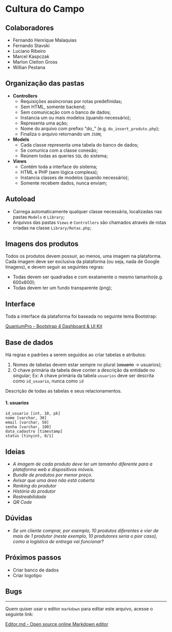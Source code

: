 # Cultura do Campo

## Colaboradores

- Fernando Henrique Malaquias
- Fernando Stavski
- Luciano Ribeiro
- Marcel Kaspczak
- Marlon Cleiton Gross
- Willian Pestana


## Organização das pastas

- **Controllers**
    - Requisições assíncronas por rotas predefinidas;
    - Sem HTML, somente backend;
    - Sem comunicação com o banco de dados;
    - Instancia um ou mais modelos (quando necessário);
    - Representa uma ação;
    - Nome do arquivo com prefixo "do_" (e.g. `do_insert_produto.php`);
    - Finaliza o arquivo retornando um `JSON`;
- **Models**
    - Cada classe representa uma tabela do banco de dados;
    - Se comunica com a classe conexão;
    - Reúnem todas as queries `SQL` do sistema;
- **Views**
    - Contém toda a interface do sistema;
    - HTML e PHP (sem lógica complexa);
    - Instancia classes de modelos (quando necessário);
    - Somente recebem dados, nunca enviam;

## Autoload

- Carrega automaticamente qualquer classe necessária, localizadas nas pastas `Models` e `Library`;
- Arquivos das pastas `Views` e `Controllers` são chamados através de rotas criadas na classe `Library/Rotas.php`;

## Imagens dos produtos

Todos os produtos devem possuir, ao menos, uma imagem na plataforma. Cada imagem deve ser exclusiva da plataforma (ou seja, nada de Google Imagens), e devem seguir as seguintes regras:

- Todas devem ser quadradas e com exatamente o mesmo tamanho(e.g. 600x600);
- Todas devem ter um fundo transparente (png);

## Interface

Toda a interface da plataforma foi baseada no seguinte tema Bootstrap:

[QuantumPro - Bootstrap 4 Dashboard & UI Kit](http://https://themeforest.net/item/quantumpro-bootstrap-4-dashboard-ui-kit/22102521 "QuantumPro - Bootstrap 4 Dashboard & UI Kit")

## Base de dados
Há regras e padrões a serem seguidos ao criar tabelas e atributos:
1. Nomes de tabelas devem estar sempre no plural (~~usuario~~ -> usuarios);
2. O chave primária da tabela deve conter a descrição da entidade no singular;
	Ex: A chave primária da tabela `usuarios` deve ser descrita como `id_usuario`, nunca como `id`

Descrição de todas as tabelas e seus relacionamentos.

#### 1. usuarios

    id_usuario [int, 10, pk]
    nome [varchar, 30]
    email [varchar, 50]
    senha [varchar, 100]
    data_cadastro [timestamp]
    status [tinyint, 0/1]


## Ideias
- *A imagem de cada produto deve ter um tamanho diferente para a plataforma web e dispositivos móveis.*
- *Bundle de produtos por menor preço.*
- *Avisar que uma área não está coberta*
- *Ranking do produtor*
- *História do produtor*
- *Rastreabilidade*
- *QR Code*

## Dúvidas
- *Se um cliente comprar, por exemplo, 10 produtos diferentes e vier de mais de 1 produtor (neste exemplo, 10 produtores seria o pior caso), como a logística de entrega vai funcionar?*

## Próximos passos

- Criar banco de dados
- Criar logotipo

## Bugs


------------

Quem quiser usar o editor `markdown` para editar este arquivo, acesse o seguinte link:

[Editor.md - Open source online Markdown editor](http://https://pandao.github.io/editor.md/en.html "Edit.md - Open source online Markdown editor")